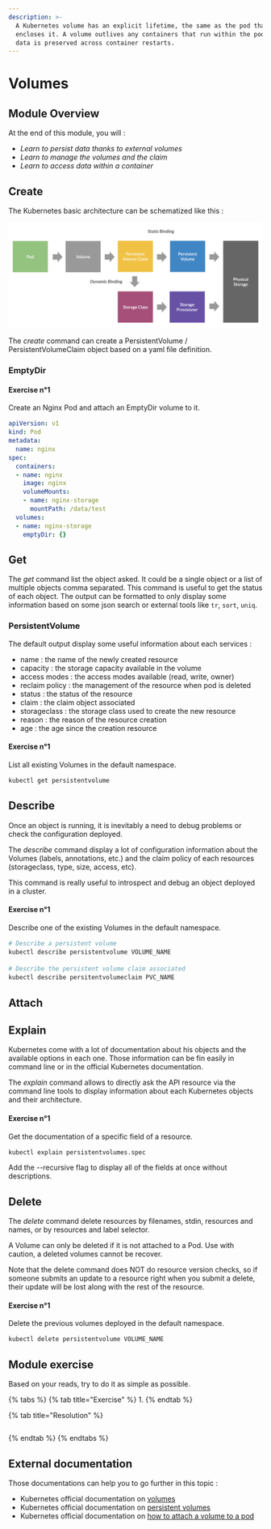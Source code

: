 ```yaml
---
description: >-
  A Kubernetes volume has an explicit lifetime, the same as the pod that
  encloses it. A volume outlives any containers that run within the pod, and
  data is preserved across container restarts.
---
```


# Volumes

## Module Overview

At the end of this module, you will :

* _Learn to persist data thanks to external volumes_
* _Learn to manage the volumes and the claim_
* _Learn to access data within a container_

## Create

The Kubernetes basic architecture can be schematized like this :

![Kubernetes volumes architecture](../.gitbook/assets/volumes_architecture.png)

The _create_ command can create a PersistentVolume / PersistentVolumeClaim object based on a yaml file definition.

### EmptyDir

#### Exercise n°1

Create an Nginx Pod and attach an EmptyDir volume to it.

```yaml
apiVersion: v1
kind: Pod
metadata:
  name: nginx
spec:
  containers:
  - name: nginx
    image: nginx
    volumeMounts:
    - name: nginx-storage
      mountPath: /data/test
  volumes:
  - name: nginx-storage
    emptyDir: {}
```

## Get

The _get_ command list the object asked. It could be a single object or a list of multiple objects comma separated. This command is useful to get the status of each object. The output can be formatted to only display some information based on some json search or external tools like `tr`, `sort`, `uniq`.

### PersistentVolume

The default output display some useful information about each services :

* name : the name of the newly created resource
* capacity : the storage capacity available in the volume
* access modes : the access modes available \(read, write, owner\)
* reclaim policy :  the management of the resource when pod is deleted
* status : the status of the resource
* claim : the claim object associated
* storageclass : the storage class used to create the new resource
* reason : the reason of the resource creation
* age : the age since the creation resource 

#### Exercise n°1

List all existing Volumes in the default namespace.

```bash
kubectl get persistentvolume
```

## Describe

Once an object is running, it is inevitably a need to debug problems or check the configuration deployed.

The _describe_ command display a lot of configuration information about the Volumes \(labels, annotations, etc.\) and the claim policy of each resources \(storageclass, type, size, access, etc\).

This command is really useful to introspect and debug an object deployed in a cluster.

#### Exercise  n°1

Describe one of the existing Volumes in the default namespace.

```bash
# Describe a persistent volume
kubectl describe persistentvolume VOLUME_NAME

# Describe the persistent volume claim associated
kubectl describe persitentvolumeclaim PVC_NAME
```

## Attach

## Explain

Kubernetes come with a lot of documentation about his objects and the available options in each one. Those information can be fin easily in command line or in the official Kubernetes documentation.

The _explain_ command allows to directly ask the API resource via the command line tools to display information about each Kubernetes objects and their architecture.

#### Exercise n°1

Get the documentation of a specific field of a resource.

```bash
kubectl explain persistentvolumes.spec
```

Add the --recursive flag to display all of the fields at once without descriptions.

## Delete

The _delete_ command delete resources by filenames, stdin, resources and names, or by resources and label selector.

A Volume can only be deleted if it is not attached to a Pod. Use with caution, a deleted volumes cannot be recover.

Note that the delete command does NOT do resource version checks, so if someone submits an update to a resource right when you submit a delete, their update will be lost along with the rest of the resource.

#### Exercise n°1

Delete the previous volumes deployed in the default namespace.

```bash
kubectl delete persistentvolume VOLUME_NAME
```

## Module exercise

Based on your reads, try to do it as simple as possible.

{% tabs %}
{% tab title="Exercise" %}
1.
{% endtab %}

{% tab title="Resolution" %}
```bash

```
{% endtab %}
{% endtabs %}

## External documentation

Those documentations can help you to go further in this topic :

* Kubernetes official documentation on [volumes](https://kubernetes.io/docs/concepts/storage/volumes/)
* Kubernetes official documentation on [persistent volumes](https://kubernetes.io/docs/concepts/storage/persistent-volumes/)
* Kubernetes official documentation on [how to attach a volume to a pod](https://kubernetes.io/docs/tasks/configure-pod-container/configure-volume-storage/)

